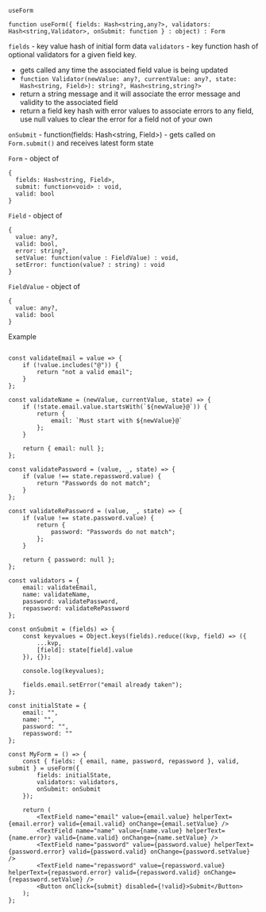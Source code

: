 `useForm`

`function useForm({ fields: Hash<string,any?>, validators: Hash<string,Validator>, onSubmit: function } : object) : Form`

`fields` - key value hash of initial form data
`validators` - key function hash of optional validators for a given field key.
  - gets called any time the associated field value is being updated
  - `function Validator(newValue: any?, currentValue: any?, state: Hash<string, Field>): string?, Hash<string,string?>`
  - return a string message and it will associate the error message and validity to the associated field
  - return a field key hash with error values to associate errors to any field, use null values to clear the error for a field not of your own

`onSubmit` - function(fields: Hash<string, Field>) - gets called on `Form.submit()` and receives latest form state

`Form` - object of
```
{
  fields: Hash<string, Field>,
  submit: function<void> : void,
  valid: bool
}
```

`Field` - object of
```
{
  value: any?,
  valid: bool,
  error: string?,
  setValue: function(value : FieldValue) : void,
  setError: function(value? : string) : void
}
```

`FieldValue` - object of
```
{
  value: any?,
  valid: bool
}
```


Example
```

const validateEmail = value => {
    if (!value.includes("@")) {
        return "not a valid email";
    }
};

const validateName = (newValue, currentValue, state) => {
    if (!state.email.value.startsWith(`${newValue}@`)) {
        return {
            email: `Must start with ${newValue}@`
        };
    }
    
    return { email: null };
};

const validatePassword = (value, _, state) => {
    if (value !== state.repassword.value) {
        return "Passwords do not match";
    }
};

const validateRePassword = (value, _, state) => {
    if (value !== state.password.value) {
        return {
            password: "Passwords do not match";
        };
    }

    return { password: null };
};

const validators = {
    email: validateEmail,
    name: validateName,
    password: validatePassword,
    repassword: validateRePassword
};

const onSubmit = (fields) => {
    const keyvalues = Object.keys(fields).reduce((kvp, field) => ({
        ...kvp,
        [field]: state[field].value
    }), {});
    
    console.log(keyvalues);

    fields.email.setError("email already taken");
};

const initialState = {
    email: "",
    name: "",
    password: "",
    repassword: ""
};

const MyForm = () => {
    const { fields: { email, name, password, repassword }, valid, submit } = useForm({
        fields: initialState,
        validators: validators,
        onSubmit: onSubmit
    });

    return (
        <TextField name="email" value={email.value} helperText={email.error} valid={email.valid} onChange={email.setValue} />
        <TextField name="name" value={name.value} helperText={name.error} valid={name.valid} onChange={name.setValue} />
        <TextField name="password" value={password.value} helperText={password.error} valid={password.valid} onChange={password.setValue} />
        <TextField name="repassword" value={repassword.value} helperText={repassword.error} valid={repassword.valid} onChange={repassword.setValue} />
        <Button onClick={submit} disabled={!valid}>Submit</Button>
    );
};

```